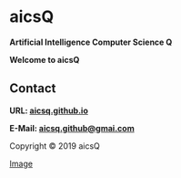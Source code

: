 # aicsQ

**Artificial Intelligence Computer Science Q**

**Welcome to aicsQ**

## Contact

**URL: [aicsq.github.io](https://aicsq.github.io)**

**E-Mail: [aicsq.github@gmai.com](https://aicsq.github@gmai.com)**

Copyright © 2019 aicsQ

[Image](https://aicsq.github.io/aicsQ.png)
